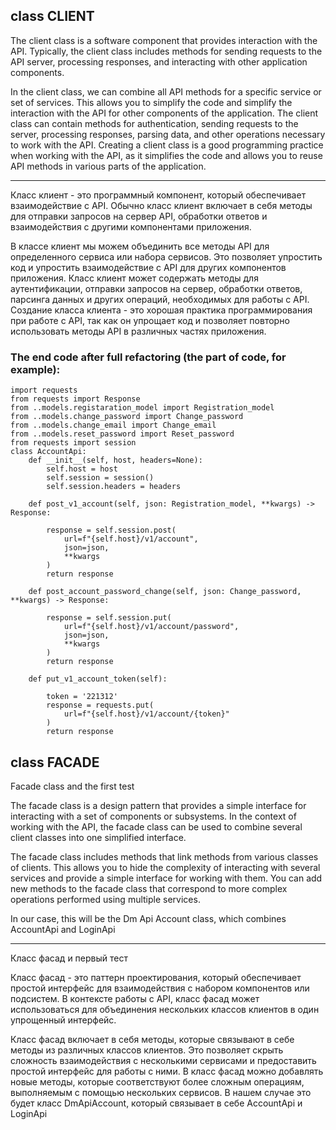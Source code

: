 ## class CLIENT 
The client class is a software component that provides interaction with the API. Typically, the client class includes methods for sending requests to the API server, processing responses, and interacting with other application components.

In the client class, we can combine all API methods for a specific service or set of services. This allows you to simplify the code and simplify the interaction with the API for other components of the application. The client class can contain methods for authentication, sending requests to the server, processing responses, parsing data, and other operations necessary to work with the API.
Creating a client class is a good programming practice when working with the API, as it simplifies the code and allows you to reuse API methods in various parts of the application.

____
Класс клиент - это программный компонент, который обеспечивает взаимодействие с API. Обычно класс клиент включает в себя методы для отправки запросов на сервер API, обработки ответов и взаимодействия с другими компонентами приложения.

В классе клиент мы можем объединить все методы API для определенного сервиса или набора сервисов. Это позволяет упростить код и упростить взаимодействие с API для других компонентов приложения. Класс клиент может содержать методы для аутентификации, отправки запросов на сервер, обработки ответов, парсинга данных и других операций, необходимых для работы с API.
Создание класса клиента - это хорошая практика программирования при работе с API, так как он упрощает код и позволяет повторно использовать методы API в различных частях приложения.


### The end code after full refactoring (the part of code, for example):

```
import requests
from requests import Response
from ..models.registaration_model import Registration_model
from ..models.change_password import Change_password
from ..models.change_email import Change_email
from ..models.reset_password import Reset_password
from requests import session
class AccountApi:
    def __init__(self, host, headers=None):
        self.host = host
        self.session = session()
        self.session.headers = headers

    def post_v1_account(self, json: Registration_model, **kwargs) -> Response:

        response = self.session.post(
            url=f"{self.host}/v1/account",
            json=json,
            **kwargs
        )
        return response

    def post_account_password_change(self, json: Change_password, **kwargs) -> Response:

        response = self.session.put(
            url=f"{self.host}/v1/account/password",
            json=json,
            **kwargs
        )
        return response

    def put_v1_account_token(self):

        token = '221312'
        response = requests.put(
            url=f"{self.host}/v1/account/{token}"
        )
        return response
```

## class FACADE

Facade class and the first test

The facade class is a design pattern that provides a simple interface for interacting with a set of components or subsystems. In the context of working with the API, the facade class can be used to combine several client classes into one simplified interface.

The facade class includes methods that link methods from various classes of clients. This allows you to hide the complexity of interacting with several services and provide a simple interface for working with them. You can add new methods to the facade class that correspond to more complex operations performed using multiple services.

In our case, this will be the Dm Api Account class, which combines AccountApi and LoginApi
____________________________

Класс фасад и первый тест

Класс фасад - это паттерн проектирования, который обеспечивает простой интерфейс для взаимодействия с набором компонентов или подсистем. В контексте работы с API, класс фасад может использоваться для объединения нескольких классов клиентов в один упрощенный интерфейс.

Класс фасад включает в себя методы, которые связывают в себе методы из различных классов клиентов. Это позволяет скрыть сложность взаимодействия с несколькими сервисами и предоставить простой интерфейс для работы с ними. В класс фасад можно добавлять новые методы, которые соответствуют более сложным операциям, выполняемым с помощью нескольких сервисов.
В нашем случае это будет класс DmApiAccount, который связывает в себе AccountApi и LoginApi
